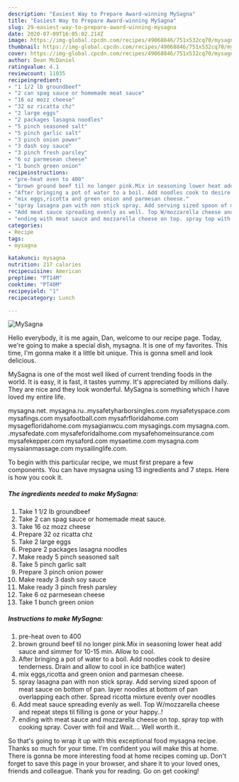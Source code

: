 ```yaml
---
description: "Easiest Way to Prepare Award-winning MySagna"
title: "Easiest Way to Prepare Award-winning MySagna"
slug: 29-easiest-way-to-prepare-award-winning-mysagna
date: 2020-07-09T16:05:02.214Z
image: https://img-global.cpcdn.com/recipes/49068846/751x532cq70/mysagna-recipe-main-photo.jpg
thumbnail: https://img-global.cpcdn.com/recipes/49068846/751x532cq70/mysagna-recipe-main-photo.jpg
cover: https://img-global.cpcdn.com/recipes/49068846/751x532cq70/mysagna-recipe-main-photo.jpg
author: Dean McDaniel
ratingvalue: 4.1
reviewcount: 11035
recipeingredient:
- "1 1/2 lb groundbeef"
- "2 can spag sauce or homemade meat sauce"
- "16 oz mozz cheese"
- "32 oz ricatta chz"
- "2 large eggs"
- "2 packages lasagna noodles"
- "5 pinch seasoned salt"
- "5 pinch garlic salt"
- "3 pinch onion power"
- "3 dash soy sauce"
- "3 pinch fresh parsley"
- "6 oz parmesean cheese"
- "1 bunch green onion"
recipeinstructions:
- "pre-heat oven to 400"
- "brown ground beef til no longer pink.Mix in seasoning lower heat add sauce  and simmer for 10-15 min. Allow to cool."
- "After bringing a pot of water to a boil. Add noodles cook to desire tenderness. Drain and allow to cool in ice bath(ice water)"
- "mix eggs,ricotta and green onion and parmesan cheese."
- "spray lasagna pan with non stick spray. Add serving sized spoon of meat sauce on bottom of pan. layer noodles at bottom of pan overlapping each other. Spread ricotta mixture evenly over noodles"
- "Add meat sauce spreading evenly as well. Top W/mozzarella cheese and repeat steps til filling is gone or your happy..!"
- "ending with meat sauce and mozzarella cheese on top. spray top with cooking spray. Cover with foil and Wait.... Well worth it.."
categories:
- Recipe
tags:
- mysagna

katakunci: mysagna 
nutrition: 217 calories
recipecuisine: American
preptime: "PT14M"
cooktime: "PT40M"
recipeyield: "1"
recipecategory: Lunch

---
```



![MySagna](https://img-global.cpcdn.com/recipes/49068846/751x532cq70/mysagna-recipe-main-photo.jpg)

Hello everybody, it is me again, Dan, welcome to our recipe page. Today, we're going to make a special dish, mysagna. It is one of my favorites. This time, I'm gonna make it a little bit unique. This is gonna smell and look delicious.

MySagna is one of the most well liked of current trending foods in the world. It is easy, it is fast, it tastes yummy. It's appreciated by millions daily. They are nice and they look wonderful. MySagna is something which I have loved my entire life.

mysagna.net. mysagna.ru..mysafetyharborsingles.com mysafetyspace.com mysafings.com mysafootball.com mysafrfloridahome.com mysagefloridahome.com mysagianwcu.com mysagings.com mysagna.com. .mysafedate.com mysafeforidalhome.com mysafehomeinsurance.com mysafekepper.com mysaford.com mysaetime.com mysagna.com mysaianmassage.com mysailinglife.com.


To begin with this particular recipe, we must first prepare a few components. You can have mysagna using 13 ingredients and 7 steps. Here is how you cook it.

<!--inarticleads1-->

##### The ingredients needed to make MySagna:

1. Take 1 1/2 lb groundbeef
1. Take 2 can spag sauce or homemade meat sauce.
1. Take 16 oz mozz cheese
1. Prepare 32 oz ricatta chz
1. Take 2 large eggs
1. Prepare 2 packages lasagna noodles
1. Make ready 5 pinch seasoned salt
1. Take 5 pinch garlic salt
1. Prepare 3 pinch onion power
1. Make ready 3 dash soy sauce
1. Make ready 3 pinch fresh parsley
1. Take 6 oz parmesean cheese
1. Take 1 bunch green onion




<!--inarticleads2-->

##### Instructions to make MySagna:

1. pre-heat oven to 400
1. brown ground beef til no longer pink.Mix in seasoning lower heat add sauce  and simmer for 10-15 min. Allow to cool.
1. After bringing a pot of water to a boil. Add noodles cook to desire tenderness. Drain and allow to cool in ice bath(ice water)
1. mix eggs,ricotta and green onion and parmesan cheese.
1. spray lasagna pan with non stick spray. Add serving sized spoon of meat sauce on bottom of pan. layer noodles at bottom of pan overlapping each other. Spread ricotta mixture evenly over noodles
1. Add meat sauce spreading evenly as well. Top W/mozzarella cheese and repeat steps til filling is gone or your happy..!
1. ending with meat sauce and mozzarella cheese on top. spray top with cooking spray. Cover with foil and Wait.... Well worth it..




So that's going to wrap it up with this exceptional food mysagna recipe. Thanks so much for your time. I'm confident you will make this at home. There is gonna be more interesting food at home recipes coming up. Don't forget to save this page in your browser, and share it to your loved ones, friends and colleague. Thank you for reading. Go on get cooking!
